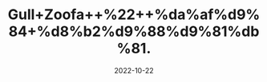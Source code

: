 ---
title: 'Gull+Zoofa++%22++%da%af%d9%84+%d8%b2%d9%88%d9%81%db%81.'
date: '2022-10-22' 
metatag: '' 
inventory: '0' 
draft: false 
# meta description 
shortDescripton: 'Dried+Hyssop+%22+It+helps+to+improve+menstrual+cramps+and+It+cure+sore+throat.'
description: 'Flower+%d9%be%da%be%d9%88%d9%84'
longdescription: ''
featured: True
# product Price
price: '100.0'
# Product Short Description
shortDescription: 'Dried+Hyssop+%22+It+helps+to+improve+menstrual+cramps+and+It+cure+sore+throat.'
productID: '85C41F38-1329-ED11-9968-005056B3A416'
type: 'products'
category: 'Flower+%d9%be%da%be%d9%88%d9%84' 
thumnailproduct: 'https://eraconnect.blob.core.windows.net/product-images/aminsaddiquidawakhana/85C41F38-1329-ED11-9968-005056B3A416.webp' 
images:
  - image: 'https://eraconnect.blob.core.windows.net/product-images/aminsaddiquidawakhana/85C41F38-1329-ED11-9968-005056B3A416.webp'  
Variants:
---